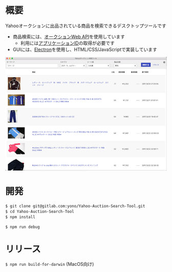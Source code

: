 # 概要

Yahooオークションに出品されている商品を検索できるデスクトップツールです

+ 商品検索には、[オークションWeb API](http://developer.yahoo.co.jp/webapi/auctions/)を使用しています
    - 利用には[アプリケーションID](https://www.yahoo-help.jp/app/answers/detail/p/537/a_id/43397)の取得が必要です
+ GUIには、[Electron](https://electron.atom.io/)を使用し、HTML/CSS/JavaScriptで実装しています

![01.png](./.screenshots/01.png)

# 開発

`$ git clone git@gitlab.com:yono/Yahoo-Auction-Search-Tool.git`  
`$ cd Yahoo-Auction-Search-Tool`  
`$ npm install`

`$ npm run debug`

# リリース

`$ npm run build-for-darwin` (MacOS向け)
